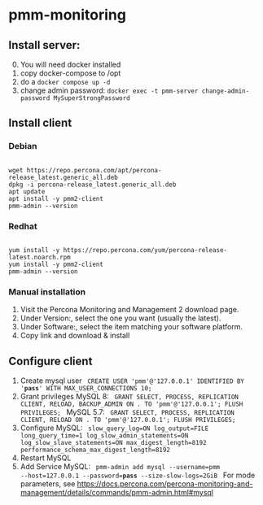 # pmm-monitoring

## Install server:
0. You will need docker installed
1. copy docker-compose to /opt
2. do a `docker compose up -d`
3. change admin password: `docker exec -t pmm-server change-admin-password MySuperStrongPassword`

## Install client

### Debian
<code>
wget https://repo.percona.com/apt/percona-release_latest.generic_all.deb
dpkg -i percona-release_latest.generic_all.deb
apt update
apt install -y pmm2-client
pmm-admin --version
</code>

### Redhat
<code>
yum install -y https://repo.percona.com/yum/percona-release-latest.noarch.rpm
yum install -y pmm2-client
pmm-admin --version
</code>

### Manual installation
1. Visit the Percona Monitoring and Management 2 download page.
2. Under Version:, select the one you want (usually the latest).
3. Under Software:, select the item matching your software platform.
4. Copy link and download & install

## Configure client
1. Create mysql user
   <code>
   CREATE USER 'pmm'@'127.0.0.1' IDENTIFIED BY '<b>pass</b>' WITH MAX_USER_CONNECTIONS 10;
   </code>
2. Grant privileges
   MySQL 8:
   <code>
   GRANT SELECT, PROCESS, REPLICATION CLIENT, RELOAD, BACKUP_ADMIN ON *.* TO 'pmm'@'127.0.0.1';
   FLUSH PRIVILEGES;
   </code>
   MySQL 5.7:
   <code>
   GRANT SELECT, PROCESS, REPLICATION CLIENT, RELOAD ON *.* TO 'pmm'@'127.0.0.1';
   FLUSH PRIVILEGES;
   </code>
4. Configure MySQL:
   <code>
   slow_query_log=ON
   log_output=FILE
   long_query_time=1
   log_slow_admin_statements=ON
   log_slow_slave_statements=ON
   max_digest_length=8192
   performance_schema_max_digest_length=8192
   </code>
5. Restart MySQL
6. Add Service MySQL:
   <code>
   pmm-admin add mysql --username=pmm --host=127.0.0.1 --password=<b>pass</b> --size-slow-logs=2GiB
   </code>
   For mode parameters, see https://docs.percona.com/percona-monitoring-and-management/details/commands/pmm-admin.html#mysql


   
   
